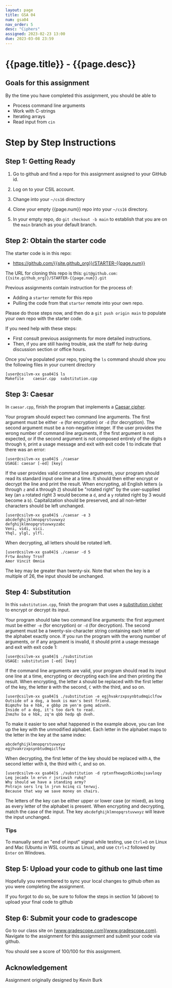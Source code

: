 ```yaml
---
layout: page
title: GSA 04
num: gsa04
nav_order: 5
desc: "Ciphers"
assigned: 2023-02-23 13:00
due: 2023-03-08 23:59
---
```


# {{page.title}} - {{page.desc}}


## Goals for this assignment

By the time you have completed this assignment, you should be able to

* Process command line arguments
* Work with C-strings
* Iterating arrays
* Read input from `cin`


# Step by Step Instructions

## Step 1: Getting Ready

1. Go to github and find a repo for this assignment assigned to your GitHub id.

2. Log on to your CSIL account.

3. Change into your `~/cs16` directory

4. Clone your empty {{page.num}} repo into your `~/cs16` directory.

5. In your empty repo, do `git checkout -b main` to establish that you are on the `main` branch as your default branch.


## Step 2: Obtain the starter code

The starter code is in this repo:

* <https://github.com/{{site.github_org}}/STARTER-{{page.num}}>

The URL for cloning this repo is this: `git@github.com:{{site.github_org}}/STARTER-{{page.num}}.git`

Previous assignments contain instruction for the process of:
* Adding a `starter` remote for this repo
* Pulling the code from that `starter` remote into your own repo.

Please do those steps now, and then do a `git push origin main` to populate your own repo with the starter code.

If you need help with these steps:
* First consult previous assignments for more detailed instructions.   
* Then, if you are still having trouble, ask the staff for help during discussion section or office hours.

Once you've populated your repo, typing the `ls` command should show you the following files in your current directory

```
[user@csilvm-xx gsa04]$ ls
Makefile	caesar.cpp	substitution.cpp
```

## Step 3: Caesar

In `caesar.cpp`, finish the program that implements
a [Caesar cipher](https://en.wikipedia.org/wiki/Caesar_cipher).

Your program should expect  two command line arguments.  The first argument must
be either  `-e` (for encryption) or  `-d` (for decryption).  The second argument
must be a non-negative integer. If the user provides the wrong number of command
line arguments, if the first argument is not expected, or if the second argument
is  not composed entirely of the digits  `0` through `9`,  print a usage message
and exit with exit code 1 to indicate that there was an error:

```
[user@csilvm-xx gsa04]$ ./caesar
USAGE: caesar [-ed] [key]
```

If the user provides valid command line arguments,  your program should read its
standard input one line at a time.  It should then either encrypt or decrypt the
line and print the result. When encrypting, all English letters (`a` through `z`
and `A` through `Z`) should be "rotated right" by the user-supplied key  (an `a`
rotated right 3 would become a `d`,  and a `y` rotated right by 3 would become a
`b`).  Capitalization should be preserved,  and all non-letter characters should
be left unchanged.

```
[user@csilvm-xx gsa04]$ ./caesar -e 3
abcdefghijklmnopqrstuvwxyz
defghijklmnopqrstuvwxyzabc
Veni, vidi, vici.
Yhql, ylgl, ylfl.
```

When decrypting, all letters should be rotated left.

```
[user@csilvm-xx gsa04]$ ./caesar -d 5
Frtw Anshny Trsnf
Amor Vincit Omnia
```

The key may be greater than twenty-six.  Note that when the key is a multiple of
26, the input should be unchanged.

## Step 4: Substitution

In this `substitution.cpp`, finish the program that uses
a   [substitution cipher](https://en.wikipedia.org/wiki/Substitution_cipher)  to
encrypt or decrypt its input.

Your program should take two command line arguments:  the first argument must be
either `-e` (for encryption) or `-d` (for decryption).  The second argument must
be a twenty-six-character string  containing each letter of the alphabet exactly
once.  If  you run  the program  with the  wrong number of arguments,  or if any
argument is invalid, it should print a usage message and exit with exit code 1:

```
[user@csilvm-xx gsa04]$ ./substitution
USAGE: substitution [-ed] [key]
```

If the command line arguments are valid,  your program should read its input one
line at a time, encrypting or decrypting each line and then printing the result.
When encrypting, the letter `A` should be replaced with the first letter of the
key, the letter `B` with the second, `C` with the third, and so on.

```
[user@csilvm-xx gsa04]$ ./substitution -e egjhvakrzxpsynbtudmqiclfow
Outside of a dog, a book is man's best friend.
Biqmzhv ba e hbk, e gbbp zm yen'm gvmq adzvnh.
Inside of a dog, it's too dark to read.
Znmzhv ba e hbk, zq'm qbb hedp qb dveh.
```

To make it easier to see what happened in the example above, you can line up the
key with the unmodified alphabet. Each letter in the alphabet maps to the letter
in the key at the same index:

```
abcdefghijklmnopqrstuvwxyz
egjhvakrzxpsynbtudmqiclfow
```

When decrypting,  the first letter  of the key  should be replaced with `A`, the
second letter with `B`, the third with `C`, and so on.

```
[user@csilvm-xx gsa04]$ ./substitution -d rptxnfhewgzdkicmbujsavloqy
Leq jecadx ln ervn r jsrixwih rukq?
Why should we have a standing army?
Pntrajn sers lrq ln jrvn kcinq ci terwuj.
Because that way we save money on chairs.
```

The letters of the key can be either upper or lower case (or mixed),  as long as
every  letter of the alphabet is present.  When encrypting and decrypting, match
the case of the input. The key `abcdefghijklmnopqrstuvwxyz` will leave the input
unchanged.


### Tips
To manually send an "end of input" signal while testing, use `Ctrl`+`D` on Linux
and Mac (Ubuntu in WSL counts as Linux),  and use `Ctrl`+`Z` followed by `Enter`
on Windows.


## Step 5: Upload your code to github one last time

Hopefully you remembered to sync your local changes to github often as you were completing the assignment.

If you forgot to do so, be sure to follow the steps in section 1d (above) to upload your final code to github


## Step 6: Submit your code to gradescope

Go to our class site on [www.gradescope.com](www.gradescope.com). Navigate to the assignment for this assignment and submit your code via github.

You should see a score of 100/100 for this assignment.


## Acknowledgement
Assignment originally designed by Kevin Burk